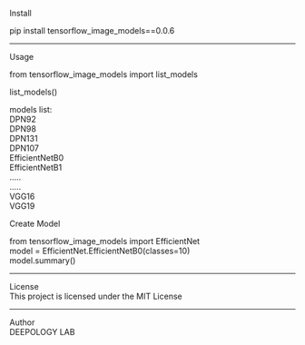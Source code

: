 Install<br />

pip install tensorflow_image_models==0.0.6

----------------------------------------------

Usage<br />

from tensorflow_image_models import list_models<br />

list_models()<br />

models list:<br />
DPN92<br />
DPN98<br />
DPN131<br />
DPN107<br />
EfficientNetB0<br />
EfficientNetB1<br />
.....<br />
.....<br />
VGG16<br />
VGG19<br />

Create Model<br />

from tensorflow_image_models import EfficientNet<br />
model = EfficientNet.EfficientNetB0(classes=10)<br />
model.summary()


----------------------------------------------

License<br />
This project is licensed under the MIT License

----------------------------------------------

Author<br />
DEEPOLOGY LAB

